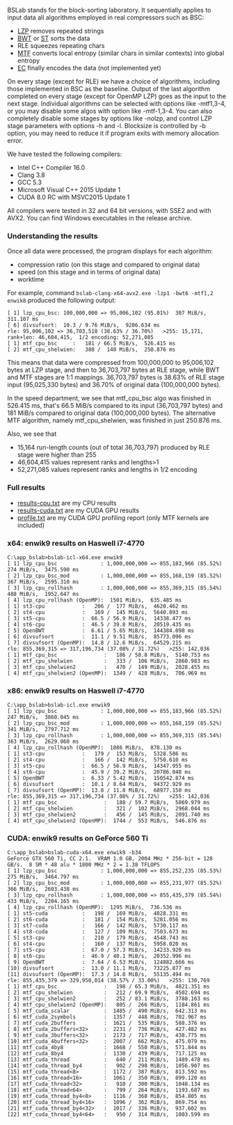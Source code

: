 [LZP]:   ../algo_lzp
[ST]:    ../algo_st
[BWT]:   ../algo_bwt
[MTF]:   ../algo_mtf
[EC]:    ../algo_ec
[results-cpu.txt]:   results-cpu.txt
[results-cuda.txt]:  results-cuda.txt
[profile.txt]:       profile.txt


BSLab stands for the block-sorting laboratory.
It sequentially applies to input data all algorithms employed in real compressors such as BSC:
- [LZP] removes repeated strings
- [BWT] or [ST] sorts the data
- RLE squeezes repeating chars
- [MTF] converts local entropy (similar chars in similar contexts) into global entropy
- [EC] finally encodes the data (not implemented yet)

On every stage (except for RLE) we have a choice of algorithms, including those implemented in BSC as the baseline.
Output of the last algorithm completed on every stage (except for OpenMP LZP) goes as the input to the next stage.
Individual algorithms can be selected with options like -mtf1,3-4, or you may disable some algos with option like -mtf-1,3-4.
You can also completely disable some stages by options like -nolzp, and control LZP stage parameters with options -h and -l.
Blocksize is controlled by -b option, you may need to reduce it if program exits with memory allocation error.

We have tested the following compilers:
- Intel C++ Compiler 16.0
- Clang 3.8
- GCC 5.3
- Microsoft Visual C++ 2015 Update 1
- CUDA 8.0 RC with MSVC2015 Update 1

All compilers were tested in 32 and 64 bit versions, with SSE2 and with AVX2. 
You can find Windows executables in the release archive.


### Understanding the results

Once all data were processed, the program displays for each algorithm:
- compression ratio (on this stage and compared to original data)
- speed (on this stage and in terms of original data)
- worktime

For example, command `bslab-clang-x64-avx2.exe -lzp1 -bwt6 -mtf1,2 enwik8` produced the following output:
```
[ 1] lzp_cpu_bsc: 100,000,000 => 95,006,102 (95.01%)  307 MiB/s,  311.107 ms
[ 6] divsufsort:  10.3 / 9.76 MiB/s,  9286.634 ms
rle: 95,006,102 => 36,703,518 (38.63% / 36.70%)   >255: 15,171,  rank+len: 46,604,415,  1/2 encoding: 52,271,085
[ 1] mtf_cpu_bsc     :   181 / 66.5 MiB/s,  526.415 ms
[ 2] mtf_cpu_shelwien:   380 /  140 MiB/s,  250.876 ms
```
This means that data were compressed from 100,000,000 to 95,006,102 bytes at LZP stage, 
and then to 36,703,797 bytes at RLE stage, while BWT and MTF stages are 1:1 mappings.
36,703,797 bytes is 38.63% of RLE stage input (95,025,330 bytes) and 
36.70% of original data (100,000,000 bytes).

In the speed department, we see that mtf_cpu_bsc algo was finished in 526.415 ms, that's 
66.5 MiB/s compared to its input (36,703,797 bytes) and
181 MiB/s compared to original data (100,000,000 bytes).
The alternative MTF algorithm, namely mtf_cpu_shelwien, was finished in just 250.876 ms.

Also, we see that 
- 15,164 run-length counts (out of total 36,703,797) produced by RLE stage were higher than 255
- 46,604,415 values represent ranks and lengths>1
- 52,271,085 values represent ranks and lengths in 1/2 encoding


### Full results

- [results-cpu.txt] are my CPU results
- [results-cuda.txt] are my CUDA GPU results
- [profile.txt] are my CUDA GPU profiling report (only MTF kernels are included)


### x64: enwik9 results on Haswell i7-4770
```
C:\app_bslab>bslab-icl-x64.exe enwik9
[ 1] lzp_cpu_bsc              : 1,000,000,000 => 855,183,966 (85.52%)  274 MiB/s,  3475.590 ms
[ 2] lzp_cpu_bsc_mod          : 1,000,000,000 => 855,168,159 (85.52%)  367 MiB/s,  2595.310 ms
[ 3] lzp_cpu_rollhash         : 1,000,000,000 => 855,369,315 (85.54%)  488 MiB/s,  1952.647 ms
[ 4] lzp_cpu_rollhash (OpenMP):  1501 MiB/s,  635.485 ms
[ 1] st3-cpu            :   206 /  177 MiB/s,  4620.462 ms
[ 2] st4-cpu            :   169 /  145 MiB/s,  5640.893 ms
[ 3] st5-cpu            :  66.5 / 56.9 MiB/s,  14338.477 ms
[ 4] st6-cpu            :  46.5 / 39.8 MiB/s,  20519.435 ms
[ 5] OpenBWT            :  6.61 / 5.65 MiB/s,  144384.098 ms
[ 6] divsufsort         :  11.1 / 9.51 MiB/s,  85773.096 ms
[ 7] divsufsort (OpenMP):  14.8 / 12.6 MiB/s,  64529.215 ms
rle: 855,369,315 => 317,196,734 (37.08% / 31.72%)   >255: 142,036
[ 1] mtf_cpu_bsc               :   186 / 58.8 MiB/s,  5140.753 ms
[ 2] mtf_cpu_shelwien          :   333 /  106 MiB/s,  2860.983 ms
[ 3] mtf_cpu_shelwien2         :   470 /  149 MiB/s,  2028.455 ms
[ 4] mtf_cpu_shelwien2 (OpenMP):  1349 /  428 MiB/s,  706.969 ms
```

### x86: enwik9 results on Haswell i7-4770
```
C:\app_bslab>bslab-icl.exe enwik9
[ 1] lzp_cpu_bsc              : 1,000,000,000 => 855,183,966 (85.52%)  247 MiB/s,  3860.045 ms
[ 2] lzp_cpu_bsc_mod          : 1,000,000,000 => 855,168,159 (85.52%)  341 MiB/s,  2797.712 ms
[ 3] lzp_cpu_rollhash         : 1,000,000,000 => 855,369,315 (85.54%)  363 MiB/s,  2629.060 ms
[ 4] lzp_cpu_rollhash (OpenMP):  1086 MiB/s,  878.130 ms
[ 1] st3-cpu            :   179 /  153 MiB/s,  5328.586 ms
[ 2] st4-cpu            :   166 /  142 MiB/s,  5750.610 ms
[ 3] st5-cpu            :  66.5 / 56.9 MiB/s,  14347.955 ms
[ 4] st6-cpu            :  45.9 / 39.2 MiB/s,  20786.048 ms
[ 5] OpenBWT            :  6.33 / 5.42 MiB/s,  150542.874 ms
[ 6] divsufsort         :  10.1 / 8.64 MiB/s,  94372.929 ms
[ 7] divsufsort (OpenMP):  13.8 / 11.8 MiB/s,  68977.150 ms
rle: 855,369,315 => 317,196,734 (37.08% / 31.72%)   >255: 142,036
[ 1] mtf_cpu_bsc               :   188 / 59.7 MiB/s,  5069.979 ms
[ 2] mtf_cpu_shelwien          :   321 /  102 MiB/s,  2968.044 ms
[ 3] mtf_cpu_shelwien2         :   456 /  145 MiB/s,  2091.740 ms
[ 4] mtf_cpu_shelwien2 (OpenMP):  1744 /  553 MiB/s,  546.876 ms
```

### CUDA: enwik9 results on GeForce 560 Ti
```
C:\app_bslab>bslab-cuda-x64.exe enwik9 -b34
GeForce GTX 560 Ti, CC 2.1.  VRAM 1.0 GB, 2004 MHz * 256-bit = 128 GB/s.  8 SM * 48 alu * 1800 MHz * 2 = 1.38 TFLOPS
[ 1] lzp_cpu_bsc              : 1,000,000,000 => 855,252,235 (85.53%)  275 MiB/s,  3464.797 ms
[ 2] lzp_cpu_bsc_mod          : 1,000,000,000 => 855,231,977 (85.52%)  366 MiB/s,  2603.438 ms
[ 3] lzp_cpu_rollhash         : 1,000,000,000 => 855,435,379 (85.54%)  433 MiB/s,  2204.165 ms
[ 4] lzp_cpu_rollhash (OpenMP):  1295 MiB/s,  736.536 ms
[ 1] st5-cuda           :   198 /  169 MiB/s,  4828.331 ms
[ 2] st6-cuda           :   181 /  154 MiB/s,  5281.056 ms
[ 3] st7-cuda           :   166 /  142 MiB/s,  5730.117 ms
[ 4] st8-cuda           :   127 /  109 MiB/s,  7503.673 ms
[ 5] st3-cpu            :   210 /  179 MiB/s,  4548.743 ms
[ 6] st4-cpu            :   160 /  137 MiB/s,  5958.020 ms
[ 7] st5-cpu            :  67.0 / 57.3 MiB/s,  14233.920 ms
[ 8] st6-cpu            :  46.9 / 40.1 MiB/s,  20352.996 ms
[ 9] OpenBWT            :  7.64 / 6.53 MiB/s,  124882.666 ms
[10] divsufsort         :  13.0 / 11.1 MiB/s,  73225.877 ms
[11] divsufsort (OpenMP):  17.3 / 14.8 MiB/s,  55135.494 ms
rle: 855,435,379 => 329,950,014 (38.57% / 33.00%)   >255: 130,769
[ 1] mtf_cpu_bsc               :   198 / 65.3 MiB/s,  4821.351 ms
[ 2] mtf_cpu_shelwien          :   212 / 69.9 MiB/s,  4502.694 ms
[ 3] mtf_cpu_shelwien2         :   252 / 83.1 MiB/s,  3788.163 ms
[ 4] mtf_cpu_shelwien2 (OpenMP):   805 /  266 MiB/s,  1184.861 ms
[ 5] mtf_cuda_scalar           :  1485 /  490 MiB/s,  642.313 ms
[ 6] mtf_cuda_2symbols         :  1357 /  448 MiB/s,  702.967 ms
[ 7] mtf_cuda_2buffers         :  1621 /  535 MiB/s,  588.376 ms
[ 8] mtf_cuda_2buffers<32>     :  2231 /  736 MiB/s,  427.482 ms
[ 9] mtf_cuda_3buffers<32>     :  2173 /  717 MiB/s,  438.775 ms
[10] mtf_cuda_4buffers<32>     :  2007 /  662 MiB/s,  475.079 ms
[11] mtf_cuda_4by8             :  1668 /  550 MiB/s,  571.844 ms
[12] mtf_cuda_8by4             :  1330 /  439 MiB/s,  717.125 ms
[13] mtf_cuda_thread           :   640 /  211 MiB/s,  1489.478 ms
[14] mtf_cuda_thread_by4       :   902 /  298 MiB/s,  1056.907 ms
[15] mtf_cuda_thread<8>        :  1172 /  387 MiB/s,  813.592 ms
[16] mtf_cuda_thread<16>       :  1061 /  350 MiB/s,  899.120 ms
[17] mtf_cuda_thread<32>       :   910 /  300 MiB/s,  1048.134 ms
[18] mtf_cuda_thread<64>       :   799 /  264 MiB/s,  1193.687 ms
[19] mtf_cuda_thread_by4<8>    :  1116 /  368 MiB/s,  854.805 ms
[20] mtf_cuda_thread_by4<16>   :  1096 /  362 MiB/s,  869.754 ms
[21] mtf_cuda_thread_by4<32>   :  1017 /  336 MiB/s,  937.602 ms
[22] mtf_cuda_thread_by4<64>   :   950 /  314 MiB/s,  1003.599 ms
```
